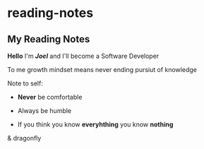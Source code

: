 # reading-notes
## My Reading Notes

**Hello** I'm **_Joel_** and I'll become a Software Developer

To me growth mindset means never ending pursiut of knowledge

Note to self:

- **Never** be comfortable

- Always be humble

- If you think you know **everyhthing** you know **nothing**

& dragonfly

